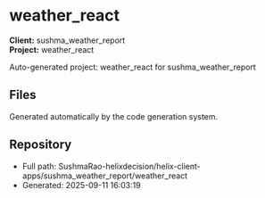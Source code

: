 # weather_react

**Client:** sushma_weather_report  
**Project:** weather_react

Auto-generated project: weather_react for sushma_weather_report

## Files
Generated automatically by the code generation system.

## Repository
- Full path: SushmaRao-helixdecision/helix-client-apps/sushma_weather_report/weather_react
- Generated: 2025-09-11 16:03:19
